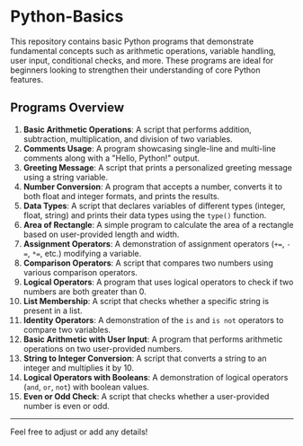 
# Python-Basics

This repository contains basic Python programs that demonstrate fundamental concepts such as arithmetic operations, variable handling, user input, conditional checks, and more. These programs are ideal for beginners looking to strengthen their understanding of core Python features.

## Programs Overview

1. **Basic Arithmetic Operations**: A script that performs addition, subtraction, multiplication, and division of two variables.
2. **Comments Usage**: A program showcasing single-line and multi-line comments along with a "Hello, Python!" output.
3. **Greeting Message**: A script that prints a personalized greeting message using a string variable.
4. **Number Conversion**: A program that accepts a number, converts it to both float and integer formats, and prints the results.
5. **Data Types**: A script that declares variables of different types (integer, float, string) and prints their data types using the `type()` function.
6. **Area of Rectangle**: A simple program to calculate the area of a rectangle based on user-provided length and width.
7. **Assignment Operators**: A demonstration of assignment operators (`+=`, `-=`, `*=`, etc.) modifying a variable.
8. **Comparison Operators**: A script that compares two numbers using various comparison operators.
9. **Logical Operators**: A program that uses logical operators to check if two numbers are both greater than 0.
10. **List Membership**: A script that checks whether a specific string is present in a list.
11. **Identity Operators**: A demonstration of the `is` and `is not` operators to compare two variables.
12. **Basic Arithmetic with User Input**: A program that performs arithmetic operations on two user-provided numbers.
13. **String to Integer Conversion**: A script that converts a string to an integer and multiplies it by 10.
14. **Logical Operators with Booleans**: A demonstration of logical operators (`and`, `or`, `not`) with boolean values.
15. **Even or Odd Check**: A script that checks whether a user-provided number is even or odd.

---

Feel free to adjust or add any details!
